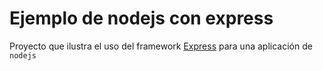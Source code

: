 # Ejemplo de nodejs con express

Proyecto que ilustra el uso del framework [Express](https://github.com/Cristian66333/ExampleExpress.git) para una aplicación de `nodejs` 